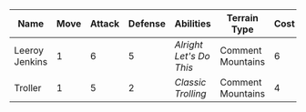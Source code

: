 | Name | Move | Attack | Defense | Abilities | Terrain Type | Cost | Trixel Link | Set |
| ---- | ---- | ------ | ------- | --------- | ------------ | ---- | ----------- | --- |
| Leeroy Jenkins | 1 | 6 | 5 | _Alright Let's Do This_ | Comment Mountains | 6 | http://cdn.trixel.io/trixels/2160.svg | Starter |
| Troller |	1 |	5 |	2 |	_Classic Trolling_ | Comment Mountains | 4 | http://cdn.trixel.io/trixels/1140.svg | Starter |